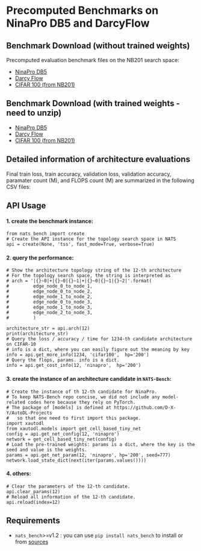  # Precomputed Benchmarks on NinaPro DB5 and DarcyFlow 

## Benchmark Download (without trained weights)
Precomputed evaluation benchmark files on the NB201 search space:
- [NinaPro DB5](https://pde-xd.s3.amazonaws.com/NATS-tss-v1_0-daa55.pickle.pbz2)
- [Darcy Flow](https://pde-xd.s3.amazonaws.com/NATS-tss-v1_0-48858.pickle.pbz2) 
- [CIFAR 100 (from NB201)](https://drive.google.com/file/d/1vzyK0UVH2D3fTpa1_dSWnp1gvGpAxRul/view?usp=sharing) 

## Benchmark Download (with trained weights - need to unzip)
- [NinaPro DB5](https://pde-xd.s3.amazonaws.com/ninapro_precompute.zip)
- [Darcy Flow](https://pde-xd.s3.amazonaws.com/darcyflow_precompute.zip) 
- [CIFAR 100 (from NB201)](https://drive.google.com/file/d/1vzyK0UVH2D3fTpa1_dSWnp1gvGpAxRul/view?usp=sharing)

## Detailed information of architecture evaluations
Final train loss, train accuracy, validation loss, validation accuracy, paramater count (M), and FLOPS count (M) are summarized in the following CSV files:


## API Usage
#### 1. create the benchmark instance:
```
from nats_bench import create
# Create the API instance for the topology search space in NATS
api = create(None, 'tss', fast_mode=True, verbose=True)
```

#### 2. query the performance:
```
# Show the architecture topology string of the 12-th architecture
# For the topology search space, the string is interpreted as
# arch = '|{}~0|+|{}~0|{}~1|+|{}~0|{}~1|{}~2|'.format(
#         edge_node_0_to_node_1,
#         edge_node_0_to_node_2,
#         edge_node_1_to_node_2,
#         edge_node_0_to_node_3,
#         edge_node_1_to_node_3,
#         edge_node_2_to_node_3,
#         )

architecture_str = api.arch(12)
print(architecture_str)
# Query the loss / accuracy / time for 1234-th candidate architecture on CIFAR-10
# info is a dict, where you can easily figure out the meaning by key
info = api.get_more_info(1234, 'cifar100',  hp='200')
# Query the flops, params. info is a dict.
info = api.get_cost_info(12, 'ninapro',  hp='200')
```

#### 3. create the instance of an architecture candidate in `NATS-Bench`:
```
# Create the instance of th 12-th candidate for NinaPro.
# To keep NATS-Bench repo concise, we did not include any model-related codes here because they rely on PyTorch.
# The package of [models] is defined at https://github.com/D-X-Y/AutoDL-Projects
#   so that one need to first import this package.
import xautodl
from xautodl.models import get_cell_based_tiny_net
config = api.get_net_config(12, 'ninapro')
network = get_cell_based_tiny_net(config)
# Load the pre-trained weights: params is a dict, where the key is the seed and value is the weights.
params = api.get_net_param(12, 'ninapro', hp='200', seed=777)
network.load_state_dict(next(iter(params.values())))
```

#### 4. others:
```
# Clear the parameters of the 12-th candidate.
api.clear_params(12)
# Reload all information of the 12-th candidate.
api.reload(index=12)
```



## Requirements

- `nats_bench`>=v1.2 : you can use `pip install nats_bench` to install or from [sources](https://github.com/D-X-Y/NATS-Bench)

